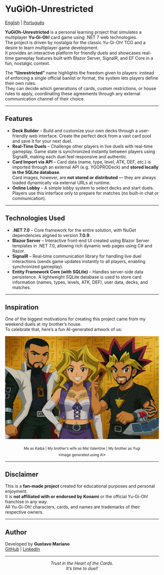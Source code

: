 # YuGiOh-Unrestricted

[English](README.md) | [Português](README.pt-BR.md)

**YuGiOh-Unrestricted** is a personal learning project that simulates a multiplayer **Yu-Gi-Oh!** card game using .NET 7 web technologies.  
The project is driven by nostalgia for the classic Yu-Gi-Oh! TCG and a desire to learn multiplayer game development.  
It provides an interactive platform for friendly duels and showcases real-time gameplay features built with Blazor Server, SignalR, and EF Core in a fun, nostalgic context.

The **“Unrestricted”** name highlights the freedom given to players: instead of enforcing a single official banlist or format, the system lets players define their own rules.  
They can decide which generations of cards, custom restrictions, or house rules to apply, coordinating these agreements through any external communication channel of their choice.

---

## Features

- **Deck Builder** – Build and customize your own decks through a user-friendly web interface. Create the perfect deck from a vast card pool and save it for your next duel.  
- **Real-Time Duels** – Challenge other players in live duels with real-time gameplay. Game state is synchronized instantly between players using SignalR, making each duel feel responsive and authentic.  
- **Card Import via API** – Card data (name, type, level, ATK, DEF, etc.) is imported through an external API (e.g. YGOPRODeck) and **stored locally in the SQLite database**.  
  Card images, however, are **not stored or distributed** — they are always loaded dynamically via external URLs at runtime.  
- **Online Lobby** – A simple lobby system to select decks and start duels. Players use this interface only to prepare for matches (no built-in chat or communication).  

---

## Technologies Used

- **.NET 7.0** – Core framework for the entire solution, with NuGet dependencies aligned to version **7.0.9**.  
- **Blazor Server** – Interactive front-end UI created using Blazor Server templates in .NET 7.0, allowing rich dynamic web pages using C# and Razor.  
- **SignalR** – Real-time communication library for handling live duel interactions (sends game updates instantly to all players, enabling synchronized gameplay).  
- **Entity Framework Core (with SQLite)** – Handles server-side data persistence. A lightweight SQLite database is used to store card information (names, types, levels, ATK, DEF), user data, decks, and matches.  

---

## Inspiration

One of the biggest motivations for creating this project came from my weekend duels at my brother’s house.  
To celebrate that, here’s a fun AI-generated artwork of us:  

<p align="center">
  <img src="YuGiOh-Unrestricted/wwwroot/img/family-duel.jpg" alt="Family Duel Inspiration" width="700"/>
</p>

<p align="center">
  <sub>Me as Kaiba | My brother’s wife as Mai Valentine | My brother as Yugi</sub><br>
  <sub>*Image generated using AI*</sub>
</p>

---

## Disclaimer

This is a **fan-made project** created for educational purposes and personal enjoyment.  
It is **not affiliated with or endorsed by Konami** or the official Yu-Gi-Oh! franchise in any way.  
All Yu-Gi-Oh! characters, cards, and names are trademarks of their respective owners.  

---

## Author

Developed by **Gustavo Mariano**  
[GitHub](https://github.com/GustavoMariano) | [LinkedIn](https://www.linkedin.com/in/gustavo-mariano)

---

<div align="center">

*Trust in the Heart of the Cards.*  
*It’s time to duel!*  

</div>
